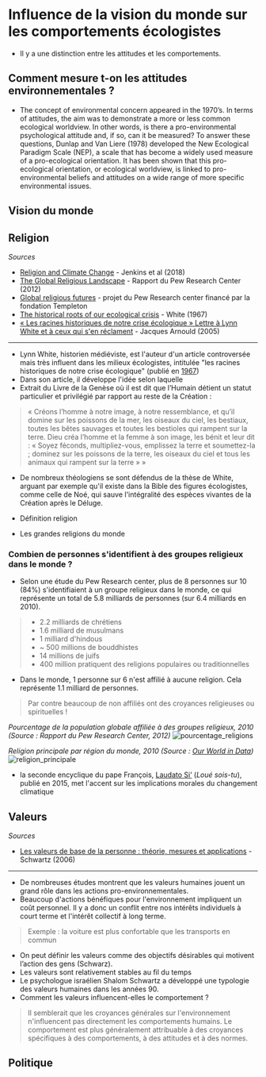 # Influence de la vision du monde sur les comportements écologistes

- Il y a une distinction entre les attitudes et les comportements.

## Comment mesure t-on les attitudes environnementales ?

- The concept of environmental concern appeared in the 1970’s. In terms of attitudes, the aim was to demonstrate a more or less common ecological worldview. In other words, is there a pro-environmental psychological attitude and, if so, can it be measured? To answer these questions, Dunlap and Van Liere (1978) developed the New Ecological Paradigm Scale (NEP), a scale that has become a widely used measure of a pro-ecological orientation. It has been shown that this pro-ecological orientation, or ecological worldview, is linked to pro-environmental beliefs and attitudes on a wide range of more specific environmental issues. 

## Vision du monde

## Religion

*Sources*

- [Religion and Climate Change](https://www.annualreviews.org/doi/abs/10.1146/annurev-environ-102017-025855?journalCode=energy) - Jenkins et al (2018)
- [The Global Religious Landscape](https://www.pewforum.org/2012/12/18/global-religious-landscape-exec/) - Rapport du Pew Research Center (2012)
- [Global religious futures](http://www.globalreligiousfutures.org/questions) - projet du Pew Research center financé par la fondation Templeton
- [The historical roots of our ecological crisis](https://science.sciencemag.org/content/155/3767/1203) - White (1967)
- [« Les racines historiques de notre crise écologique » Lettre à Lynn White et à ceux qui s'en réclament](https://www.cairn.info/revue-pardes-2005-2-page-211.htm) - Jacques Arnould (2005)

---

- Lynn White, historien médiéviste, est l'auteur d'un article controversée mais très influent dans les milieux écologistes, intitulée "les racines historiques de notre crise écologique" (publié en [1967](https://science.sciencemag.org/content/155/3767/1203))
- Dans son article, il développe l'idée selon laquelle 
- Extrait du Livre de la Genèse où il est dit que l’Humain détient un statut particulier et privilégié par rapport au reste de la Création :
> « Créons l’homme à notre image, à notre ressemblance, et qu’il domine sur les poissons de la mer, les oiseaux du ciel, les bestiaux, toutes les bêtes sauvages et toutes les bestioles qui rampent sur la terre. Dieu créa l’homme et la femme à son image, les bénit et leur dit : « Soyez féconds, multipliez-vous, emplissez la terre et soumettez-la ; dominez sur les poissons de la terre, les oiseaux du ciel et tous les animaux qui rampent sur la terre » »
- De nombreux théologiens se sont défendus de la thèse de White, arguant par exemple qu'il existe dans la Bible des figures écologistes, comme celle de Noé, qui sauve l'intégralité des espèces vivantes de la Création après le Déluge.

- Définition religion
- Les grandes religions du monde

### Combien de personnes s'identifient à des groupes religieux dans le monde ?

- Selon une étude du Pew Research center, plus de 8 personnes sur 10 (84%) s'identifiaient à un groupe religieux dans le monde, ce qui représente un total de 5.8 milliards de personnes (sur 6.4 milliards en 2010). 
> * 2.2 milliards de chrétiens
> * 1.6 milliard de musulmans
> * 1 milliard d'hindous
> * ~ 500 millions de bouddhistes
> * 14 millions de juifs
> * 400 million pratiquent des religions populaires ou traditionnelles
- Dans le monde, 1 personne sur 6 n'est affilié à aucune religion. Cela représente 1.1 milliard de personnes.
> Par contre beaucoup de non affiliés ont des croyances religieuses ou spirituelles !

*Pourcentage de la population globale affiliée à des groupes religieux, 2010 (Source : Rapport du Pew Research Center, 2012)*
![pourcentage_religions](https://i.imgur.com/mFo47JA.png)

*Religion principale par région du monde, 2010 (Source : [Our World in Data](https://ourworldindata.org/grapher/main-religion-of-the-country-in))*
![religion_principale](https://i.imgur.com/mow6pw0.png)

- la seconde encyclique du pape François, [Laudato Si’](https://fr.wikipedia.org/wiki/Laudato_si%27) (*Loué sois-tu*), publié en 2015, met l'accent sur les implications morales du changement climatique


## Valeurs

*Sources*

- [Les valeurs de base de la personne : théorie, mesures et applications](https://www.cairn.info/revue-francaise-de-sociologie-1-2006-4-page-929.htm) - Schwartz (2006)

---

- De nombreuses études montrent que les valeurs humaines jouent un grand rôle dans les actions pro-environnementales.
- Beaucoup d'actions bénéfiques pour l'environnement impliquent un coût personnel. Il y a donc un conflit entre nos intérêts individuels à court terme et l'intérêt collectif à long terme.
> Exemple : la voiture est plus confortable que les transports en commun
- On peut définir les valeurs comme des objectifs désirables qui motivent l’action des gens (Schwarz).
- Les valeurs sont relativement stables au fil du temps
- Le psychologue israélien Shalom Schwartz a développé une typologie des valeurs humaines dans les années 90.
- Comment les valeurs influencent-elles le comportement ?
> Il semblerait que les croyances générales sur l'environnement n'influencent pas directement les comportements humains. Le comportement est plus généralement attribuable à des croyances spécifiques à des comportements, à des attitudes et à des normes.

## Politique
